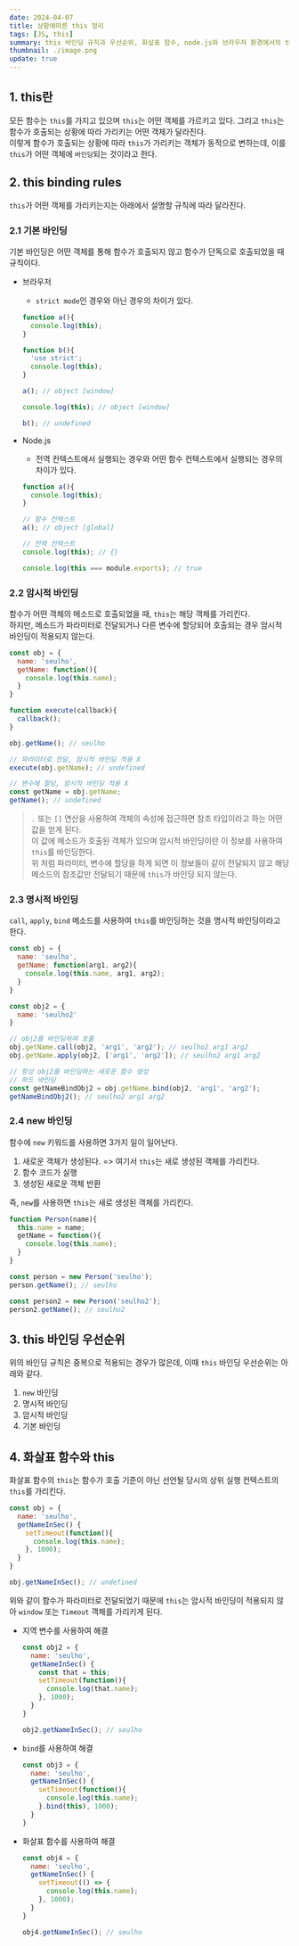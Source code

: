 ```yaml
---
date: 2024-04-07
title: 상황에따른 this 정리
tags: [JS, this]
summary: this 바인딩 규칙과 우선순위, 화살표 함수, node.js와 브라우저 환경에서의 this 바인딩
thumbnail: ./image.png
update: true
---
```


## 1. this란
모든 함수는 `this`를 가지고 있으며 `this`는 어떤 객체를 가르키고 있다. 그리고 `this`는 함수가 호출되는 상황에 따라 가리키는 어떤 객체가 달라진다.  
이렇게 함수가 호출되는 상황에 따라 `this`가 가리키는 객체가 동적으로 변하는데, 이를 `this`가 어떤 객체에 `바인딩`되는 것이라고 한다.  

## 2. this binding rules
`this`가 어떤 객체를 가리키는지는 아래에서 설명할 규칙에 따라 달라진다.

### 2.1 기본 바인딩
기본 바인딩은 어떤 객체를 통해 함수가 호출되지 않고 함수가 단독으로 호출되었을 때 규칙이다.  

- 브라우저
  - `strict mode`인 경우와 아닌 경우의 차이가 있다.  

  ```js
  function a(){
    console.log(this);
  }

  function b(){
    'use strict';
    console.log(this);
  }

  a(); // object [window]

  console.log(this); // object [window]

  b(); // undefined
  ```

- Node.js
  - 전역 컨텍스트에서 실행되는 경우와 어떤 함수 컨텍스트에서 실행되는 경우의 차이가 있다.  

  ```js
  function a(){
    console.log(this);
  }

  // 함수 컨텍스트
  a(); // object [global]

  // 전역 컨텍스트
  console.log(this); // {}

  console.log(this === module.exports); // true
  ```

### 2.2 암시적 바인딩
함수가 어떤 객체의 메소드로 호출되었을 때, `this`는 해당 객체를 가리킨다.  
하지만, 메소드가 파라미터로 전달되거나 다른 변수에 할당되어 호출되는 경우 암시적 바인딩이 적용되지 않는다.   

```js
const obj = {
  name: 'seulho',
  getName: function(){
    console.log(this.name);
  }
}

function execute(callback){
  callback();
}

obj.getName(); // seulho

// 파라미터로 전달, 암시적 바인딩 적용 X
execute(obj.getName); // undefined

// 변수에 할당, 암시적 바인딩 적용 X
const getName = obj.getName;
getName(); // undefined
```
> `.` 또는 `[]` 연산을 사용하여 객체의 속성에 접근하면 참조 타입이라고 하는 어떤 값을 얻게 된다.  
> 이 값에 메소드가 호출된 객체가 있으며 암시적 바인딩이란 이 정보를 사용하여 `this`를 바인딩한다.  
> 위 처럼 파라미터, 변수에 할당을 하게 되면 이 정보들이 같이 전달되지 않고 해당 메소드의 참조값만 전달되기 때문에 `this`가 바인딩 되지 않는다.  
 

### 2.3 명시적 바인딩
`call`, `apply`, `bind` 메소드를 사용하여 `this`를 바인딩하는 것을 명시적 바인딩이라고 한다.

```js
const obj = {
  name: 'seulho',
  getName: function(arg1, arg2){
    console.log(this.name, arg1, arg2);
  }
}

const obj2 = {
  name: 'seulho2'
}

// obj2를 바인딩하여 호출
obj.getName.call(obj2, 'arg1', 'arg2'); // seulho2 arg1 arg2
obj.getName.apply(obj2, ['arg1', 'arg2']); // seulho2 arg1 arg2

// 항상 obj2를 바인딩하는 새로운 함수 생성
// 하드 바인딩
const getNameBindObj2 = obj.getName.bind(obj2, 'arg1', 'arg2');
getNameBindObj2(); // seulho2 arg1 arg2
```

### 2.4 new 바인딩
함수에 `new` 키워드를 사용하면 3가지 일이 일어난다.  
1. 새로운 객체가 생성된다. => 여기서 `this`는 새로 생성된 객체를 가리킨다.
2. 함수 코드가 실행
3. 생성된 새로운 객체 반환  

즉, `new`를 사용하면 `this`는 새로 생성된 객체를 가리킨다.

```js
function Person(name){
  this.name = name;
  getName = function(){
    console.log(this.name);
  }
}

const person = new Person('seulho');
person.getName(); // seulho

const person2 = new Person('seulho2');
person2.getName(); // seulho2
```

## 3. this 바인딩 우선순위
위의 바인딩 규칙은 중복으로 적용되는 경우가 많은데, 이때 `this` 바인딩 우선순위는 아래와 같다.
1. `new` 바인딩
2. 명시적 바인딩
3. 암시적 바인딩
4. 기본 바인딩

## 4. 화살표 함수와 this
화살표 함수의 `this`는 함수가 호출 기준이 아닌 선언될 당시의 상위 실행 컨텍스트의 `this`를 가리킨다.

```js
const obj = {
  name: 'seulho',
  getNameInSec() {
    setTimeout(function(){
      console.log(this.name);
    }, 1000);
  }
}

obj.getNameInSec(); // undefined
```
위와 같이 함수가 파라미터로 전달되었기 때문에 `this`는 암시적 바인딩이 적용되지 않아 `window` 또는 `Timeout` 객체를 가리키게 된다.

- 지역 변수를 사용하여 해결  

  ```js
  const obj2 = {
    name: 'seulho',
    getNameInSec() {
      const that = this;
      setTimeout(function(){
        console.log(that.name);
      }, 1000);
    }
  }

  obj2.getNameInSec(); // seulho
  ```

- `bind`를 사용하여 해결  

  ```js
  const obj3 = {
    name: 'seulho',
    getNameInSec() {
      setTimeout(function(){
        console.log(this.name);
      }.bind(this), 1000);
    }
  }
  ```
  
- 화살표 함수를 사용하여 해결  

  ```js
  const obj4 = {
    name: 'seulho',
    getNameInSec() {
      setTimeout(() => {
        console.log(this.name);
      }, 1000);
    }
  }

  obj4.getNameInSec(); // seulho
  ```
